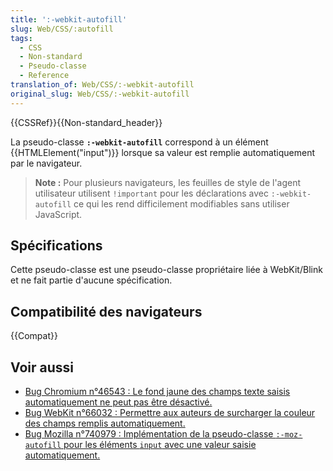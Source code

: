 ```yaml
---
title: ':-webkit-autofill'
slug: Web/CSS/:autofill
tags:
  - CSS
  - Non-standard
  - Pseudo-classe
  - Reference
translation_of: Web/CSS/:-webkit-autofill
original_slug: Web/CSS/:-webkit-autofill
---
```


{{CSSRef}}{{Non-standard_header}}

La pseudo-classe **`:-webkit-autofill`** correspond à un élément {{HTMLElement("input")}} lorsque sa valeur est remplie automatiquement par le navigateur.

> **Note :** Pour plusieurs navigateurs, les feuilles de style de l'agent utilisateur utilisent `!important` pour les déclarations avec `:-webkit-autofill` ce qui les rend difficilement modifiables sans utiliser JavaScript.

## Spécifications

Cette pseudo-classe est une pseudo-classe propriétaire liée à WebKit/Blink et ne fait partie d'aucune spécification.

## Compatibilité des navigateurs

{{Compat}}

## Voir aussi

- [Bug Chromium n°46543 : Le fond jaune des champs texte saisis automatiquement ne peut pas être désactivé.](https://code.google.com/p/chromium/issues/detail?id=46543)
- [Bug WebKit n°66032 : Permettre aux auteurs de surcharger la couleur des champs remplis automatiquement.](https://bugs.webkit.org/show_bug.cgi?id=66032)
- [Bug Mozilla n°740979 : Implémentation de la pseudo-classe `:-moz-autofill` pour les éléments `input` avec une valeur saisie automatiquement.](https://bugzilla.mozilla.org/show_bug.cgi?id=740979)
